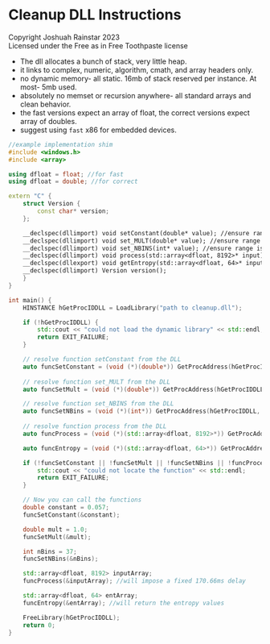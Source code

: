 # Cleanup DLL Instructions
Copyright Joshuah Rainstar 2023 \
Licensed under the Free as in Free Toothpaste license

- The dll allocates a bunch of stack, very little heap.
- it links to complex, numeric, algorithm, cmath, and array headers only. 
- no dynamic memory- all static. 16mb of stack reserved per instance. At most- 5mb used.
- absolutely no memset or recursion anywhere- all standard arrays and clean behavior.
- the fast versions expect an array of float, the correct versions expect array of doubles.
- suggest using `fast` x86 for embedded devices. 

```cpp
//example implementation shim
#include <windows.h>
#include <array>

using dfloat = float; //for fast
using dfloat = double; //for correct

extern "C" {
    struct Version {
        const char* version;
    };

    __declspec(dllimport) void setConstant(double* value); //ensure range is between 0.045 and 0.085, defaults to 0.057
    __declspec(dllimport) void set_MULT(double* value); //ensure range is between 0 and 1, defaults to 1
    __declspec(dllimport) void set_NBINS(int* value); //ensure range is between 5 and 257, defaults to 37
    __declspec(dllimport) void process(std::array<dfloat, 8192>* input); //ensure sampling rate is 48k
    __declspec(dllexport) void getEntropy(std::array<dfloat, 64>* input); //get the current entropy samples
    __declspec(dllimport) Version version();
    }
}

int main() {
    HINSTANCE hGetProcIDDLL = LoadLibrary("path to cleanup.dll");

    if (!hGetProcIDDLL) {
        std::cout << "could not load the dynamic library" << std::endl;
        return EXIT_FAILURE;
    }

    // resolve function setConstant from the DLL
    auto funcSetConstant = (void (*)(double*)) GetProcAddress(hGetProcIDDLL, "setConstant");
    
    // resolve function set_MULT from the DLL
    auto funcSetMult = (void (*)(double*)) GetProcAddress(hGetProcIDDLL, "set_MULT");

    // resolve function set_NBINS from the DLL
    auto funcSetNBins = (void (*)(int*)) GetProcAddress(hGetProcIDDLL, "set_NBINS");
    
    // resolve function process from the DLL
    auto funcProcess = (void (*)(std::array<dfloat, 8192>*)) GetProcAddress(hGetProcIDDLL, "process");

    auto funcEntropy = (void (*)(std::array<dfloat, 64>*)) GetProcAddress(hGetProcIDDLL, "getEntropy");

    if (!funcSetConstant || !funcSetMult || !funcSetNBins || !funcProcess) {
        std::cout << "could not locate the function" << std::endl;
        return EXIT_FAILURE;
    }

    // Now you can call the functions
    double constant = 0.057;
    funcSetConstant(&constant);

    double mult = 1.0;
    funcSetMult(&mult);

    int nBins = 37;
    funcSetNBins(&nBins);

    std::array<dfloat, 8192> inputArray;
    funcProcess(&inputArray); //will impose a fixed 170.66ms delay

    std::array<dfloat, 64> entArray;
    funcEntropy(&entArray); //will return the entropy values

    FreeLibrary(hGetProcIDDLL);
    return 0;
}
```


